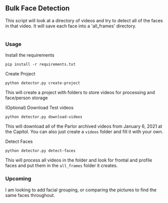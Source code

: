 ## Bulk Face Detection

This script will look at a directory of videos and try to detect all of the faces in that video. It will save each face into a 'all_frames' directory. 

#

### Usage

Install the requirements

```
pip install -r requirements.txt
```

Create Project
```
python detector.py create-project
```
This will create a project with folders to store videos for processing and face/person storage

(Optional) Download Test videos
```
python detector.py download-videos
```
This will download all of the Parlor archived videos from January 6, 2021 at the Capitol. You can also just create a `videos` folder and fill it with your own.

Detect Faces
```
python detector.py detect-faces
```

This will process all videos in the folder and look for frontal and profile faces and put them in the `all_frames` folder it creates.

### Upcoming

I am looking to add facial grouping, or comparing the pictures to find the same faces throughout.